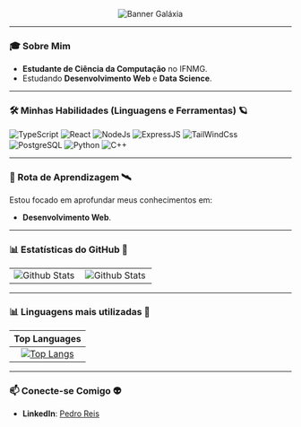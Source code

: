 <p align="center">
  <img alt="Banner Galáxia" src="https://img.shields.io/badge/Olá!%20Eu%20sou%20o%20Pedro%20Reis%20%7C%20Bem%20vindo%20Ao%20meu%20GitHub🌌🚀-342C4C?style=for-the-badge&logo=github&logoColor=white&labelColor=2B2735">
</p>

---

### 🎓 Sobre Mim 

- **Estudante de Ciência da Computação** no IFNMG.
- Estudando **Desenvolvimento Web** e **Data Science**.

---

### 🛠️ Minhas Habilidades (Linguagens e Ferramentas) 🪐

<div style="display: inline_block">
  <img align="center" alt="TypeScript" src="https://img.shields.io/badge/typescript-%23007ACC.svg?style=for-the-badge&logo=typescript&logoColor=white">
  <img align="center" alt="React" src="https://img.shields.io/badge/react-%2320232a.svg?style=for-the-badge&logo=react&logoColor=%2361DAFB">
  <img align="center" alt="NodeJs" src="https://img.shields.io/badge/node.js-6DA55F?style=for-the-badge&logo=node.js&logoColor=white">
  <img align="center" alt="ExpressJS" src="https://img.shields.io/badge/express.js-%23404d59.svg?style=for-the-badge&logo=express&logoColor=%2361DAFB">
  <img align="center" alt="TailWindCss" src="https://img.shields.io/badge/tailwindcss-%2338B2AC.svg?style=for-the-badge&logo=tailwind-css&logoColor=white">
  <img align="center" alt="PostgreSQL" src="https://img.shields.io/badge/postgres-%23316192.svg?style=for-the-badge&logo=postgresql&logoColor=white">
  <img align="center" alt="Python" src="https://img.shields.io/badge/Python-14354C?style=for-the-badge&logo=python&logoColor=white">
  <img align="center" alt="C++" src="https://img.shields.io/badge/C%2B%2B-00599C?style=for-the-badge&logo=c%2B%2B&logoColor=white">
</div>

---

### 🌱 Rota de Aprendizagem 🛰️

Estou focado em aprofundar meus conhecimentos em:
- **Desenvolvimento Web**.

---

### 📊 Estatísticas do GitHub 🔭

<table>
    <td >
      <img
        align="left"
        src="https://github-readme-stats.vercel.app/api?username=PedroHenriqueBRO&theme=dark&hide_border=false&include_all_commits=true"
        alt="Github Stats"
      />
    </td>
    <td >
      <img
        align="left"
        src="https://github-readme-streak-stats.herokuapp.com/?user=PedroHenriqueBRO&theme=dark&hide_border=false"
        alt="Github Stats"
      />
    </td>
</table>

---

### 📊 Linguagens mais utilizadas 🔭

| Top Languages |
| :---: |
| [![Top Langs](https://github-readme-stats.vercel.app/api/top-langs/?username=PedroHenriqueBRO&layout=compact)](https://github.com/PedroHenriqueBRO) |

---

### 📫 Conecte-se Comigo 👽

- **LinkedIn**: [Pedro Reis](https://www.linkedin.com/in/pedro-reis-5b4325360?utm_source=share&utm_campaign=share_via&utm_content=profile&utm_medium=android_app)
